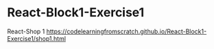 # React-Block1-Exercise1
React-Shop 1 https://codelearningfromscratch.github.io/React-Block1-Exercise1/shop1.html
